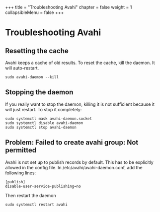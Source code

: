 +++
title = "Troubleshooting Avahi"
chapter = false
weight = 1
collapsibleMenu = false
+++

# Troubleshooting Avahi

## Resetting the cache

Avahi keeps a cache of old results. To reset the cache, kill the daemon. It will
auto-restart.

`sudo avahi-daemon --kill`

## Stopping the daemon

If you really want to stop the daemon, killing it is not sufficient because it
will just restart. To stop it completely:

```
sudo systemctl mask avahi-daemon.socket
sudo systemctl disable avahi-daemon
sudo systemctl stop avahi-daemon
```

## Problem: Failed to create avahi group: Not permitted

Avahi is not set up to publish records by default. This has to be explicitly
allowed in the config file. In /etc/avahi/avahi-daemon.conf, add the following
lines:

```
[publish]
disable-user-service-publishing=no
```

Then restart the daemon

```
sudo systemctl restart avahi
```
